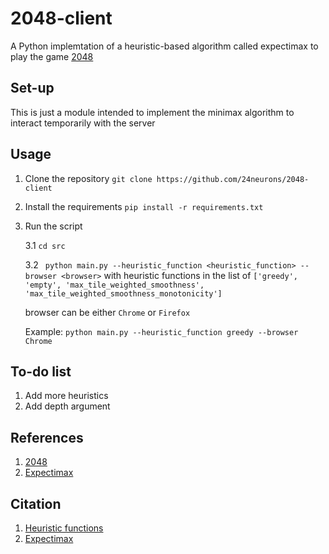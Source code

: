 # 2048-client

A Python implemtation of a heuristic-based algorithm called expectimax to play the game [2048](https://play2048.co/)


## Set-up

This is just a module intended to implement the minimax algorithm to interact temporarily with the server

## Usage 

1. Clone the repository 
` git clone https://github.com/24neurons/2048-client `

2. Install the requirements 
` pip install -r requirements.txt `
3. Run the script 
 
   3.1 `cd src`

   3.2 ` python main.py --heuristic_function <heuristic_function> --browser <browser>`
   with heuristic functions in the list of
   `['greedy', 'empty', 'max_tile_weighted_smoothness', 'max_tile_weighted_smoothness_monotonicity']` 

   browser can be either `Chrome` or `Firefox`

   Example: 
   `python main.py --heuristic_function greedy --browser Chrome`

## To-do list
1. Add more heuristics
2. Add depth argument

## References

1. [2048](https://play2048.co/)
2. [Expectimax](https://en.wikipedia.org/wiki/Expectimax)

## Citation

1. [Heuristic functions](https://theresamigler.files.wordpress.com/2020/03/2048.pdf)
2. [Expectimax](https://osf.io/xfdsr)
